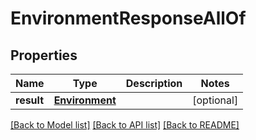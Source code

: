 # EnvironmentResponseAllOf


## Properties
Name | Type | Description | Notes
------------ | ------------- | ------------- | -------------
**result** | [**Environment**](Environment.md) |  | [optional] 

[[Back to Model list]](../README.md#documentation-for-models) [[Back to API list]](../README.md#documentation-for-api-endpoints) [[Back to README]](../README.md)


